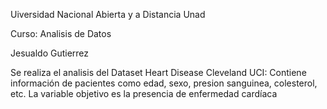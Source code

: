 Uiversidad Nacional Abierta y a Distancia Unad

Curso: Analisis de Datos

Jesualdo Gutierrez

Se realiza el analisis del Dataset Heart Disease Cleveland UCI: Contiene información de pacientes como edad, sexo, presion sanguinea, colesterol, etc.
La variable objetivo es la presencia de enfermedad cardíaca
